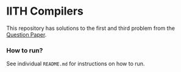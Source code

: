# IITH Compilers

This repository has solutions to the first and third problem from the [Question Paper](https://github.com/shraiysh/compilers-iith-lab/blob/master/Question%20Paper.pdf).

### How to run?

See individual `README.md` for instructions on how to run.
